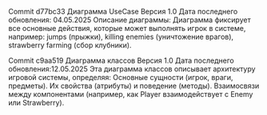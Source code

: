Commit d77bc33
Диаграмма UseCase
Версия 1.0
Дата последнего обновления: 04.05.2025
Описание диаграммы:
Диаграмма фиксирует все основные действия, которые может выполнять игрок в системе, например:
jumps (прыжки),
killing enemies (уничтожение врагов),
strawberry farming (сбор клубники).

Commit c9aa519
Диаграмма классов 
Версия 1.0
Дата последнего обновления:12.05.2025
Эта диаграмма классов описывает архитектуру игровой системы, определяя:
Основные сущности (игрок, враги, предметы).
Их свойства (атрибуты) и поведение (методы).
Взаимосвязи между компонентами (например, как Player взаимодействует с Enemy или Strawberry).
